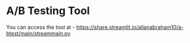 # A/B Testing Tool

You can access the tool at - https://share.streamlit.io/allanabraham10/a-btest/main/streammain.py
